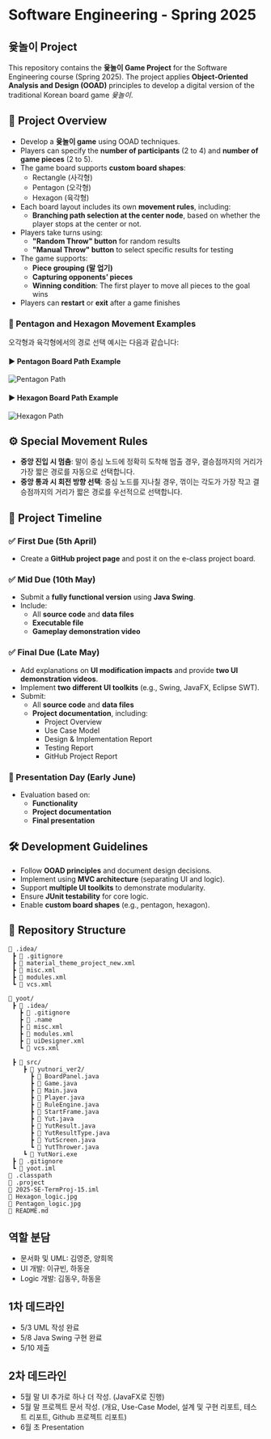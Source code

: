 # Software Engineering - Spring 2025  
## 윷놀이 Project  

This repository contains the **윷놀이 Game Project** for the Software Engineering course (Spring 2025). The project applies **Object-Oriented Analysis and Design (OOAD)** principles to develop a digital version of the traditional Korean board game *윷놀이*.  

## 📌 Project Overview  
- Develop a **윷놀이 game** using OOAD techniques.  
- Players can specify the **number of participants** (2 to 4) and **number of game pieces** (2 to 5).  
- The game board supports **custom board shapes**:  
  - Rectangle (사각형)  
  - Pentagon (오각형)  
  - Hexagon (육각형)  
- Each board layout includes its own **movement rules**, including:  
  - **Branching path selection at the center node**, based on whether the player stops at the center or not.  
- Players take turns using:  
  - **"Random Throw" button** for random results  
  - **"Manual Throw" button** to select specific results for testing  
- The game supports:  
  - **Piece grouping (말 업기)**  
  - **Capturing opponents’ pieces**  
  - **Winning condition**: The first player to move all pieces to the goal wins  
- Players can **restart** or **exit** after a game finishes  

### 🧭 Pentagon and Hexagon Movement Examples  
오각형과 육각형에서의 경로 선택 예시는 다음과 같습니다:

#### ▶ Pentagon Board Path Example  
![Pentagon Path](Pentagon_logic.jpg)

#### ▶ Hexagon Board Path Example  
![Hexagon Path](Hexagon_logic.jpg)


## ⚙️ Special Movement Rules  
- **중앙 진입 시 멈춤**: 말이 중심 노드에 정확히 도착해 멈출 경우, 결승점까지의 거리가 가장 짧은 경로를 자동으로 선택합니다.  
- **중앙 통과 시 회전 방향 선택**: 중심 노드를 지나칠 경우, 꺾이는 각도가 가장 작고 결승점까지의 거리가 짧은 경로를 우선적으로 선택합니다.

## 📅 Project Timeline  
### ✅ First Due (5th April)  
- Create a **GitHub project page** and post it on the e-class project board.  

### ✅ Mid Due (10th May)  
- Submit a **fully functional version** using **Java Swing**.  
- Include:  
  - All **source code** and **data files**  
  - **Executable file**  
  - **Gameplay demonstration video**  

### ✅ Final Due (Late May)  
- Add explanations on **UI modification impacts** and provide **two UI demonstration videos**.  
- Implement **two different UI toolkits** (e.g., Swing, JavaFX, Eclipse SWT).  
- Submit:  
  - All **source code** and **data files**  
  - **Project documentation**, including:  
    - Project Overview  
    - Use Case Model  
    - Design & Implementation Report  
    - Testing Report  
    - GitHub Project Report  

### 🎤 Presentation Day (Early June)  
- Evaluation based on:  
  - **Functionality**  
  - **Project documentation**  
  - **Final presentation**  

## 🛠 Development Guidelines  
- Follow **OOAD principles** and document design decisions.  
- Implement using **MVC architecture** (separating UI and logic).  
- Support **multiple UI toolkits** to demonstrate modularity.  
- Ensure **JUnit testability** for core logic.  
- Enable **custom board shapes** (e.g., pentagon, hexagon).  

## 📂 Repository Structure  
```
📁 .idea/
 ┣ 📄 .gitignore
 ┣ 📄 material_theme_project_new.xml
 ┣ 📄 misc.xml
 ┣ 📄 modules.xml
 ┗ 📄 vcs.xml

📁 yoot/
 ┣ 📁 .idea/
   ┣ 📄 .gitignore
   ┣ 📄 .name
   ┣ 📄 misc.xml
   ┣ 📄 modules.xml
   ┣ 📄 uiDesigner.xml
   ┗ 📄 vcs.xml

 ┣ 📁 src/
    ┣ 📁 yutnori_ver2/
      ┣ 📄 BoardPanel.java
      ┣ 📄 Game.java
      ┣ 📄 Main.java
      ┣ 📄 Player.java
      ┣ 📄 RuleEngine.java
      ┣ 📄 StartFrame.java
      ┣ 📄 Yut.java
      ┣ 📄 YutResult.java
      ┣ 📄 YutResultType.java
      ┣ 📄 YutScreen.java
      ┗ 📄 YutThrower.java
    ┗ 📄 YutNori.exe
 ┣ 📄 .gitignore
 ┗ 📄 yoot.iml
📄 .classpath
📄 .project
📄 2025-SE-TermProj-15.iml
📄 Hexagon_logic.jpg
📄 Pentagon_logic.jpg
📄 README.md
```

## 역할 분담  
- 문서화 및 UML: 김영준, 양희목  
- UI 개발: 이규빈, 하동윤  
- Logic 개발: 김동우, 하동윤

## 1차 데드라인  
- 5/3 UML 작성 완료  
- 5/8 Java Swing 구현 완료
- 5/10 제출

## 2차 데드라인
- 5월 말 UI 추가로 하나 더 작성. (JavaFX로 진행)
- 5월 말 프로젝트 문서 작성. (개요, Use-Case Model, 설계 및 구현 리포트, 테스트 리포트, Github 프로젝트 리포트)
- 6월 초 Presentation
